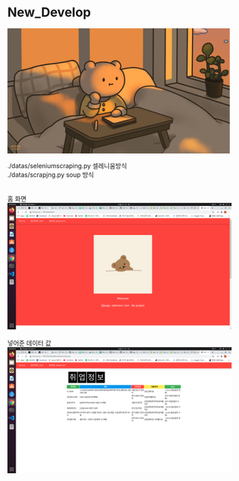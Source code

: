 # New_Develop

<img src="./datas/FFA66583-87E3-493D-B72C-1DE73CE96593.png" width="500">

./datas/seleniumscraping.py 셀레니움방식 <br>
./datas/scrapjng.py soup 방식<br>
<br>
<br>
홈 화면 <br>
<img src="./datas/1.png" width="800"><br>
<br>
넣어준 데이터 값<br> 
<img src="./datas/2.png" width="800"><br>
